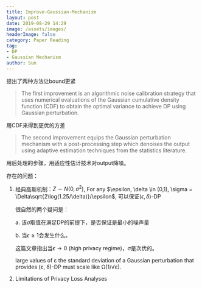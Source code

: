 ```yaml
---
title: Improve-Gaussian-Mechanism
layout: post
date: 2019-08-29 14:29
image: /assets/images/
headerImage: false
category: Paper Reading
tag:
- DP
- Gaussian Mechanism
author: Sun
---
```


提出了两种方法让bound更紧 

> The first improvement is an algorithmic noise calibration strategy that uses numerical evaluations of the Gaussian cumulative density function (CDF) to obtain the optimal variance to achieve DP using Gaussian perturbation. 

<!--more-->

用CDF来得到更优的方差 

> The second improvement equips the Gaussian perturbation mechanism with a post-processing step which denoises the output using adaptive estimation techniques from the statistics literature. 

用后处理的步骤，用适应性估计技术对output降噪。

存在的问题： 

1. 经典高斯机制：$Z\sim N(0, \sigma^2)$, For any $\epsilon, \delta \in (0,1), \sigma = \Delta\sqrt{2\log(1.25/\delta)}/\epsilon$, 可以保证$(\epsilon,\delta)$-DP 

   很自然的两个疑问是：

   a. 该$\sigma$取值在满足DP的前提下，是否保证是最小的噪声量 

   b. 当$\epsilon \ge 1$会发生什么。 

   这篇文章指出当$\epsilon \rightarrow 0$ (high privacy regime)，$\sigma$是次优的。 

   large values of ε the standard deviation of a Gaussian perturbation that provides (ε, δ)-DP must scale like Ω(1/√ε). 

2. Limitations of Privacy Loss Analyses 